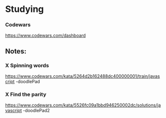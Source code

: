 # Studying

### Codewars
https://www.codewars.com/dashboard

## Notes:

### X Spinning words
https://www.codewars.com/kata/5264d2b162488dc400000001/train/javascript
-doodlePad

### X Find the parity
https://www.codewars.com/kata/5526fc09a1bbd946250002dc/solutions/javascript
-doodlePad2